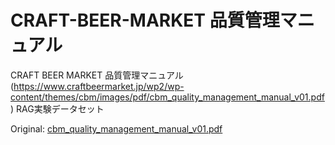# CRAFT-BEER-MARKET 品質管理マニュアル

CRAFT BEER MARKET 品質管理マニュアル(https://www.craftbeermarket.jp/wp2/wp-content/themes/cbm/images/pdf/cbm_quality_management_manual_v01.pdf) RAG実験データセット

Original: [cbm_quality_management_manual_v01.pdf](cbm_quality_management_manual_v01.pdf)

